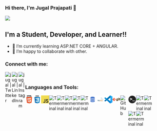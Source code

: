 ### Hi there, I'm Jugal Prajapati 👋

![](https://komarev.com/ghpvc/?username=Jugal-Prajapati-2505&label=VISITORS&color=brightgreen)

## I'm a Student, Developer, and Learner!!

- 🌱 I’m currently learning ASP.NET CORE + ANGULAR. 
- 👯 I’m happy to collaborate with other.

### Connect with me:

[<img align="left" alt="jugal | Twitter" width="22px" src="https://img.icons8.com/color/48/000000/twitter--v1.png" />][twitter]
[<img align="left" alt="jugal | LinkedIn" width="22px" src="https://img.icons8.com/color/48/000000/linkedin.png" />][linkedin]
[<img align="left" alt="jugal | Instagram" width="22px" src="https://img.icons8.com/color/48/000000/instagram-new--v1.png" />][instagram]

<br />

### Languages and Tools:


<img align="left" alt="HTML5" width="26px" src="https://raw.githubusercontent.com/github/explore/80688e429a7d4ef2fca1e82350fe8e3517d3494d/topics/html/html.png" />
<img align="left" alt="CSS3" width="26px" src="https://raw.githubusercontent.com/github/explore/80688e429a7d4ef2fca1e82350fe8e3517d3494d/topics/css/css.png" />
<img align="left" alt="JavaScript" width="26px" src="https://raw.githubusercontent.com/github/explore/80688e429a7d4ef2fca1e82350fe8e3517d3494d/topics/javascript/javascript.png" />
<img align="left" alt="Terminal" width="26px" src="https://img.icons8.com/color/48/000000/nodejs.png" />
<img align="left" alt="Terminal" width="26px" src="https://img.icons8.com/office/50/000000/react.png" />
<img align="left" alt="Terminal" width="26px" src="https://img.icons8.com/external-tal-revivo-shadow-tal-revivo/50/000000/external-mongodb-a-cross-platform-document-oriented-database-program-logo-shadow-tal-revivo.png" />
<img align="left" alt="Terminal" width="26px" src="https://img.icons8.com/color/50/000000/python.png" />
<img align="left" alt="Terminal" width="26px" src="https://img.icons8.com/color/50/000000/c-sharp-logo-2.png" />
<img align="left" alt="SQL" width="26px" src="https://raw.githubusercontent.com/github/explore/80688e429a7d4ef2fca1e82350fe8e3517d3494d/topics/sql/sql.png" />
<img align="left" alt="MySQL" width="26px" src="https://raw.githubusercontent.com/github/explore/80688e429a7d4ef2fca1e82350fe8e3517d3494d/topics/mysql/mysql.png" />
<img align="left" alt="Visual Studio Code" width="26px" src="https://raw.githubusercontent.com/github/explore/80688e429a7d4ef2fca1e82350fe8e3517d3494d/topics/visual-studio-code/visual-studio-code.png" />
<img align="left" alt="Git" width="26px" src="https://raw.githubusercontent.com/github/explore/80688e429a7d4ef2fca1e82350fe8e3517d3494d/topics/git/git.png" />
<img align="left" alt="GitHub" width="26px" src="https://img.icons8.com/color/50/000000/github--v1.png" />
<img align="left" alt="Terminal" width="26px" src="https://raw.githubusercontent.com/github/explore/80688e429a7d4ef2fca1e82350fe8e3517d3494d/topics/terminal/terminal.png" />
<img align="left" alt="Terminal" width="26px" src="https://img.icons8.com/color/48/000000/visual-studio-2019.png" />
<img align="left" alt="Terminal" width="26px" src="https://img.icons8.com/color/48/000000/cyber-security.png" />
<img align="left" alt="Terminal" width="26px" src="https://img.icons8.com/fluency/48/000000/anaconda--v2.png" />
<img align="left" alt="Terminal" width="26px" src="https://img.icons8.com/color/48/000000/linux.png" />

<br />
<br />

[twitter]: https://twitter.com/JugalPrajapati0
[instagram]: https://www.instagram.com/jugal_prajapati_2505/
[linkedin]: https://www.linkedin.com/in/jugal-prajapati-87965919a/

